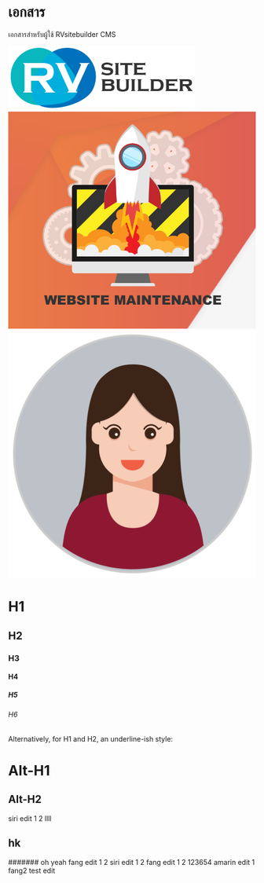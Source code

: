 # เอกสาร

เอกสารสำหรับผู้ใช้ RVsitebuilder CMS

![Kiku](images/logo.png)
![orewa](images/under_construction.png)
![Fang](images/2018-02-07.png)


# H1
## H2
### H3
#### H4
##### H5
###### H6

Alternatively, for H1 and H2, an underline-ish style:

Alt-H1
======

Alt-H2
------

siri edit 1 2 llll
## hk
####### oh yeah
fang edit 1 2
siri edit 1 2
fang edit 1 2 123654
amarin edit 1
fang2 test edit

